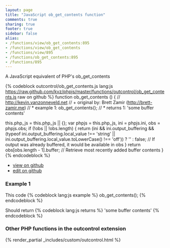 ```yaml
---
layout: page
title: "JavaScript ob_get_contents function"
comments: true
sharing: true
footer: true
sidebar: false
alias:
- /functions/view/ob_get_contents:895
- /functions/view/ob_get_contents
- /functions/view/895
- /functions/ob_get_contents:895
- /functions/895
---
```

<!-- Generated by Rakefile:build -->
A JavaScript equivalent of PHP's ob_get_contents

{% codeblock outcontrol/ob_get_contents.js lang:js https://raw.github.com/kvz/phpjs/master/functions/outcontrol/ob_get_contents.js raw on github %}
function ob_get_contents () {
  // http://kevin.vanzonneveld.net
  // +   original by: Brett Zamir (http://brett-zamir.me)
  // *     example 1: ob_get_contents();
  // *     returns 1: 'some buffer contents'

  this.php_js = this.php_js || {};
  var phpjs = this.php_js,
    ini = phpjs.ini,
    obs = phpjs.obs;
  if (!obs || !obs.length) {
    return (ini && ini.output_buffering && (typeof ini.output_buffering.local_value !== 'string' || ini.output_buffering.local_value.toLowerCase() !== 'off')) ? '' : false; // If output was already buffered, it would be available in obs
  }
  return obs[obs.length - 1].buffer; // Retrieve most recently added buffer contents
}
{% endcodeblock %}

 - [view on github](https://github.com/kvz/phpjs/blob/master/functions/outcontrol/ob_get_contents.js)
 - [edit on github](https://github.com/kvz/phpjs/edit/master/functions/outcontrol/ob_get_contents.js)

### Example 1
This code
{% codeblock lang:js example %}
ob_get_contents();
{% endcodeblock %}

Should return
{% codeblock lang:js returns %}
'some buffer contents'
{% endcodeblock %}


### Other PHP functions in the outcontrol extension
{% render_partial _includes/custom/outcontrol.html %}
